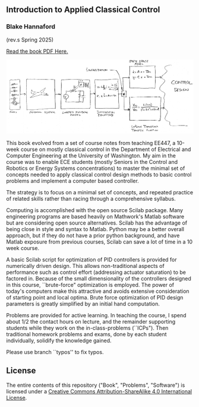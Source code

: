 ## Introduction to Applied Classical Control

### Blake Hannaford


(rev.s Spring 2025)

[Read the book PDF Here.](./CtlBook.pdf)

![Control Engineering Workflow](Book/figs01/small_workflow.png)

This book evolved from a set of course notes from teaching EE447,
a 10-week course on mostly classical control in the Department of Electrical and Computer Engineering at the University of Washington. My aim in the course was to enable ECE students (mostly Seniors in the Control and Robotics or Energy Systems concentrations) to  master the minimal set of concepts needed to apply  classical control design methods to basic control problems and implement a computer based controller.

The strategy is to focus on a minimal set of concepts, and repeated practice of related skills rather than racing through a comprehensive syllabus. 

Computing is accomplished with the open source Scilab package.  Many engineering programs are based heavily 
on Mathwork's  Matlab software but are considering open source alternatives.  Scilab has the advantage of being close in style and syntax to Matlab.
Python may be a better overall approach, but if they do not have a prior python background, 
and have Matlab exposure from previous courses, Scilab can save a lot of time in a 10 week course.

A basic Scilab script for optimization of PID controllers is provided for numerically driven design.   This allows 
non-traditional aspects of performance such as control effort (addressing actuator saturation) to be factored in. 
Because of the small dimensionality of the controllers designed in this course, 
``brute-force"  optimization is employed.
The power of today's computers make this attractive and avoids extensive 
consideration of starting point and local optima.
Brute force optimization of PID design parameters is
greatly simplified by an initial hand computation.

Problems are provided for active learning.  In teaching the course, I spend about 1/2 the contact
hours on lecture, and the remainder supporting students while they work on the in-class-problems (``ICPs").   Then traditional 
homework problems and exams, done by each student individually,
solidify the knowledge gained. 

Please use branch ``typos'' to fix typos. 

## License

The entire contents of this repository ("Book", "Problems", "Software") 
is licensed under a 
[Creative Commons Attribution-ShareAlike 4.0 International License](http://creativecommons.org/licenses/by-sa/4.0/).




